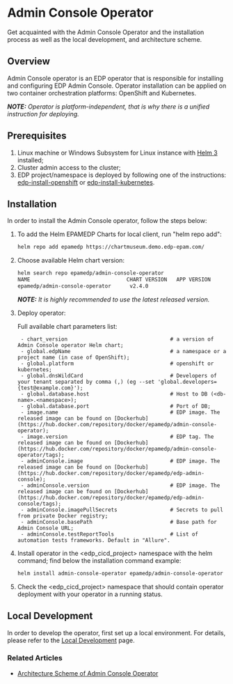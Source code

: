 # Admin Console Operator

Get acquainted with the Admin Console Operator and the installation process as well as the local development, 
and architecture scheme.

## Overview

Admin Console operator is an EDP operator that is responsible for installing and configuring EDP Admin Console. 
Operator installation can be applied on two container orchestration platforms: OpenShift and Kubernetes.

_**NOTE:** Operator is platform-independent, that is why there is a unified instruction for deploying._

## Prerequisites
1. Linux machine or Windows Subsystem for Linux instance with [Helm 3](https://helm.sh/docs/intro/install/) installed;
2. Cluster admin access to the cluster;
3. EDP project/namespace is deployed by following one of the instructions: [edp-install-openshift](https://github.com/epmd-edp/edp-install/blob/release/2.4/documentation/openshift_install_edp.md#edp-project) or [edp-install-kubernetes](https://github.com/epmd-edp/edp-install/blob/release/2.4/documentation/kubernetes_install_edp.md#edp-namespace).

## Installation
In order to install the Admin Console operator, follow the steps below:

1. To add the Helm EPAMEDP Charts for local client, run "helm repo add":
     ```bash
     helm repo add epamedp https://chartmuseum.demo.edp-epam.com/
     ```
2. Choose available Helm chart version:
     ```bash
     helm search repo epamedp/admin-console-operator
     NAME                               CHART VERSION   APP VERSION     DESCRIPTION
     epamedp/admin-console-operator      v2.4.0                          Helm chart for Golang application/service deplo...
     ```
  
    _**NOTE:** It is highly recommended to use the latest released version._

3. Deploy operator:

   Full available chart parameters list:
   ```
    - chart_version                                 # a version of Admin Console operator Helm chart;
    - global.edpName                                # a namespace or a project name (in case of OpenShift);
    - global.platform                               # openshift or kubernetes;
    - global.dnsWildCard                            # Developers of your tenant separated by comma (,) (eg --set 'global.developers={test@example.com}');
    - global.database.host                          # Host to DB (<db-name>.<namespace>);
    - global.database.port                          # Port of DB;
    - image.name                                    # EDP image. The released image can be found on [Dockerhub](https://hub.docker.com/repository/docker/epamedp/admin-console-operator);
    - image.version                                 # EDP tag. The released image can be found on [Dockerhub](https://hub.docker.com/repository/docker/epamedp/admin-console-operator/tags);
    - adminConsole.image                            # EDP image. The released image can be found on [Dockerhub](https://hub.docker.com/repository/docker/epamedp/edp-admin-console);
    - adminConsole.version                          # EDP image. The released image can be found on [Dockerhub](https://hub.docker.com/repository/docker/epamedp/edp-admin-console/tags);
    - adminConsole.imagePullSecrets                 # Secrets to pull from private Docker registry;
    - adminConsole.basePath                         # Base path for Admin Console URL;
    - adminConsole.testReportTools                  # List of automation tests frameworks. Default in "Allure". 
   ```

4. Install operator in the <edp_cicd_project> namespace with the helm command; find below the installation command example:
    ```bash
    helm install admin-console-operator epamedp/admin-console-operator --version <chart_version> --namespace <edp_cicd_project> --set name=admin-console-operator --set global.edpName=<edp_cicd_project> --set global.platform=<platform_type>
    ```
5. Check the <edp_cicd_project> namespace that should contain operator deployment with your operator in a running status.

## Local Development
In order to develop the operator, first set up a local environment. For details, please refer to the [Local Development](documentation/local_development.md) page.

### Related Articles

- [Architecture Scheme of Admin Console Operator](documentation/arch.md)